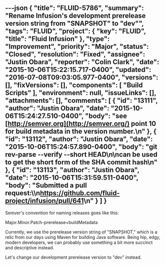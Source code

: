 ---json
{
  "title": "FLUID-5786",
  "summary": "Rename Infusion's development prerelease version string from \"SNAPSHOT\" to \"dev\"",
  "tags": "FLUID",
  "project": {
    "key": "FLUID",
    "title": "Fluid Infusion"
  },
  "type": "Improvement",
  "priority": "Major",
  "status": "Closed",
  "resolution": "Fixed",
  "assignee": "Justin Obara",
  "reporter": "Colin Clark",
  "date": "2015-10-06T15:22:15.717-0400",
  "updated": "2016-07-08T09:03:05.977-0400",
  "versions": [],
  "fixVersions": [],
  "components": [
    "Build Scripts"
  ],
  "environment": null,
  "issueLinks": [],
  "attachments": [],
  "comments": [
    {
      "id": "13111",
      "author": "Justin Obara",
      "date": "2015-10-06T15:24:27.510-0400",
      "body": "see [http://semver.org](http://semver.org/) point 10 for build metadata in the version number.\n"
    },
    {
      "id": "13112",
      "author": "Justin Obara",
      "date": "2015-10-06T15:24:57.890-0400",
      "body": "git rev-parse --verify --short HEAD\n\ncan be used to get the short form of the SHA commit hash\n"
    },
    {
      "id": "13113",
      "author": "Justin Obara",
      "date": "2015-10-06T15:31:59.511-0400",
      "body": "Submitted a pull request:\\\n<https://github.com/fluid-project/infusion/pull/641>\n"
    }
  ]
}
---
Semver's convention for naming releases goes like this:

Major.Minor.Patch-prerelease+buildMetadata

Currently, we use the prerelease version string of "SNAPSHOT," which is a relic from our days using Maven for building Java software. Being hip, edgy, modern developers, we can probably use something a bit more succinct and descriptive instead.

Let's change our development prerelease version to "dev" instead.

        
